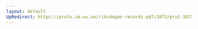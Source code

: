 ```yaml
---
layout: default
UpRedirect: https://pruto.im.uu.se/riksdagen-records-pdf/1873/prot-1873--fk--328/prot-1873--fk--328_002.pdf
---
```

